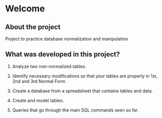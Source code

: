 # Welcome

## About the project

Project to practice database normalization and manipulation

## What was developed in this project?

1. Analyze two non-normalized tables.

2. Identify necessary modifications so that your tables are properly in 1st, 2nd and 3rd Normal Form.

3. Create a database from a spreadsheet that contains tables and data.

4. Create and model tables.

5. Queries that go through the main SQL commands seen so far.
